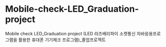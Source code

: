 # Mobile-check-LED_Graduation-project
Mobile check LED_Graduation project (LED 라즈베리파이 소켓통신 자바응용프로그램을 활용한 휴대폰 기기체크 프로그램)_졸업프로젝트
